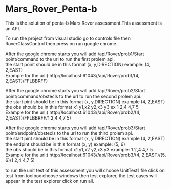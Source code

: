 # Mars_Rover_Penta-b
 
This is the solution of penta-b Mars Rover assessment.This assessment is an API.

To run the project from visual studio go to controls file then RoverClassControl then press on run google chrome.

After the google chrome starts you will add /api/Rover/prob1/Start point/command to the url to run the first prolem api.     
the start point should be in this format (x, y,DIRECTION) example: (4, 2,EAST)   
Example for the url:( http://localhost:61043//api/Rover/prob1/(4, 2,EAST)/FFLBBRFF)

After the google chrome starts you will add /api/Rover/prob2/Start point/command/obstecls to the url to run the second prolem api.     
the start pint should be in this format (x, y,DIRECTION) example (4, 2,EAST)  
the obs should be in this format x1 y1,x2 y2,x3 y3 ex 1 2,4 4,7 5   
Example for the url:( http://localhost:61043//api/Rover/prob2/(4, 2,EAST)/FFLBBRFF/1 2,4 4,7 5)

After the google chrome starts you will add /api/Rover/prob3/Start point/endpoint/obstecls to the url to run the third prolem api.     
the start pint should be in this format (x, y,DIRECTION) example (4, 2,EAST)  
the endpint should be in this format (x, y) example: (5, 6)   
the obs should be in this format x1 y1,x2 y2,x3 y3 example: 1 2,4 4,7 5  
Example for the url:( http://localhost:61043//api/Rover/prob3/(4, 2,EAST)/(5, 6)/1 2,4 4,7 5) 

to run the unit test of this assessment you will choose UnitTest1 file click on test from toolbox choose windows then test explorer, the test cases will appear in the test explorer click on run all.
